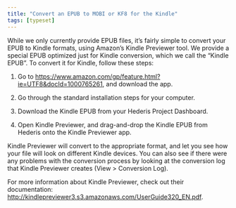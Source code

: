 ```yaml
---
title: "Convert an EPUB to MOBI or KF8 for the Kindle"
tags: [typeset]
---
```

 
<html><body><section data-type="chapter" class="hsecchapter" data-hederis-type="hsecchapter" id="convert-to-kindle" data-pi-attrs="id: convert-to-kindle; data-tags: typeset;" role="doc-chapter" data-tags="typeset" data-author-name=" " data-book-title=" " title="Convert an EPUB to MOBI or KF8 for the Kindle"><p class="hblkp" data-hederis-type="hblkp" id="pBkjMDfqO">While we only currently provide EPUB files, it&#8217;s fairly simple to convert your EPUB to Kindle formats, using Amazon&#8217;s Kindle Previewer tool. We provide a special EPUB optimized just for Kindle conversion, which we call the &#8220;Kindle EPUB&#8221;. To convert it for Kindle, follow these steps:</p><ol class="hwprnumlist" data-hederis-type="hwprnumlist" id="p0AQDrtax"><li class="hblkoli" data-hederis-type="hblkoli" id="lizMmRfLkY"><p class="hblkoli" data-hederis-type="hblklip" id="pU8KZGxBb">Go to <a href="https://www.amazon.com/gp/feature.html?ie=UTF8&amp;docId=1000765261" class="hspana" data-hederis-type="hspana" id="pESQk63Vu">https://www.amazon.com/gp/feature.html?ie=UTF8&amp;docId=1000765261</a>, and download the app.</p></li><li class="hblkoli" data-hederis-type="hblkoli" id="lineM9WZtb"><p class="hblkoli" data-hederis-type="hblklip" id="pePTBWhhe">Go through the standard installation steps for your computer.</p></li><li class="hblkoli" data-hederis-type="hblkoli" id="liyB6CRRcy"><p class="hblkoli" data-hederis-type="hblklip" id="p7B3wHZB3">Download the Kindle EPUB from your Hederis Project Dashboard.</p></li><li class="hblkoli" data-hederis-type="hblkoli" id="liVqfWAAdh"><p class="hblkoli" data-hederis-type="hblklip" id="p2cypABFp">Open Kindle Previewer, and drag-and-drop the Kindle EPUB from Hederis onto the Kindle Previewer app.</p></li></ol><p class="hblkp" data-hederis-type="hblkp" id="pMufKaIDW">Kindle Previewer will convert to the appropriate format, and let you see how your file will look on different Kindle devices. You can also see if there were any problems with the conversion process by looking at the conversion log that Kindle Previewer creates (View &gt; Conversion Log).</p><p class="hblkp" data-hederis-type="hblkp" id="pDVbJ2Miu">For more information about Kindle Previewer, check out their documentation: <a href="http://kindlepreviewer3.s3.amazonaws.com/UserGuide320_EN.pdf" class="hspana" data-hederis-type="hspana" id="pch2RYEz8">http://kindlepreviewer3.s3.amazonaws.com/UserGuide320_EN.pdf</a>.</p></section></body></html>
